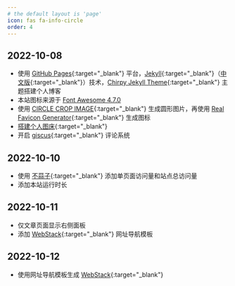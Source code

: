 ```yaml
---
# the default layout is 'page'
icon: fas fa-info-circle
order: 4
---
```


## 2022-10-08
- 使用 [GitHub Pages](https://pages.github.com/){:target="_blank"} 平台，[Jekyll](https://jekyllrb.com/){:target="_blank"}（[中文版](https://www.jekyll.com.cn/){:target="_blank"}）技术，[Chirpy Jekyll Theme](https://github.com/cotes2020/jekyll-theme-chirpy){:target="_blank"} 主题搭建个人博客
- 本站图标来源于 [Font Awesome 4.7.0](https://fontawesome.com/v4/icons/)
- 使用 [CIRCLE CROP IMAGE](https://crop-circle.imageonline.co/){:target="_blank"} 生成圆形图片，再使用 [Real Favicon Generator](https://realfavicongenerator.net/){:target="_blank"} 生成图标
- [搭建个人图床](/posts/build-personal-pichost/){:target="_blank"}
- 开启 [giscus](https://giscus.app/zh-CN){:target="_blank"} 评论系统

## 2022-10-10
- 使用 [不蒜子](http://busuanzi.ibruce.info/){:target="_blank"} 添加单页面访问量和站点总访问量
- 添加本站运行时长

## 2022-10-11
- 仅文章页面显示右侧面板
- 添加 [WebStack](https://github.com/WebStackPage/WebStackPage.github.io){:target="_blank"} 网址导航模板

## 2022-10-12
- 使用网址导航模板生成 [WebStack](https://tmttok.github.io/webstack/){:target="_blank"}
